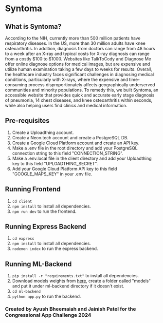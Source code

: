 # Syntoma

## What is Syntoma?
According to the NIH, currently more than 500 million patients have respiratory diseases. In the US, more than 30 million adults have knee osteoarthritis. In addition, diagnosis from doctors can range from 48 hours to a week after an X-ray and typical costs for X-ray diagnosis can range from a costly $100 to $1000. Websites like TalkToCody and Diagnose Me offer online diagnose options for medical images, but are expensive and utilize human examination taking a few days to weeks for results. Overall, the healthcare industry faces significant challenges in diagnosing medical conditions, particularly with X-rays, where the expensive and time-consuming process disproportionately affects geographically underserved communities and minority populations. To remedy this, we built Syntoma, an accessible website that provides quick and accurate early stage diagnosis of pneumonia, 14 chest diseases, and knee osteoarthritis within seconds, while also helping users find clinics and medical information.

## Pre-requisites 
1. Create a Uploadthing account.
2. Create a Neon.tech account and create a PostgreSQL DB.
3. Create a Google Cloud Platform account and create an API key.
4. Make a .env file in the root directory and add your PostgreSQL connection string to this field "CONNECTION_STRING".
5. Make a .env.local file in the client directory and add your Uploadthing key to this field "UPLOADTHING_SECRET".
6. Add your Google Cloud Platform API key to this field "GOOGLE_MAPS_KEY" in your .env file.

## Running Frontend
1. `cd client`
2. `npm install` to install all dependencies.
3. `npm run dev` to run the frontend.

## Running Express Backend
1. `cd express`
2. `npm install` to install all dependencies.
3. `nodemon index` to run the express backend.

## Running ML-Backend
1. `pip install -r "requirements.txt"` to install all dependencies.
2. Download models weights from [here](https://drive.google.com/drive/folders/18zy0jjdfXi1cXyumj-PJqhMBeLL9_08g?usp=sharing), create a folder called "models" and put it under ml-backend directory if it doesn't exist.
3. `cd ml-backend`
4. `python app.py` to run the backend.

### Created by Ayush Bheemaiah and Jainish Patel for the Congressional App Challenge 2024
